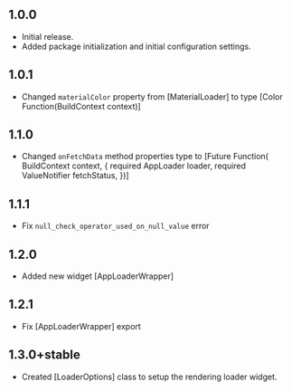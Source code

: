 ## 1.0.0

* Initial release.
* Added package initialization and initial configuration settings.

## 1.0.1

* Changed `materialColor` property from [MaterialLoader] to type [Color Function(BuildContext context)]

## 1.1.0

* Changed `onFetchData` method properties type to [Future<void> Function(
    BuildContext context, {
    required AppLoader loader,
    required ValueNotifier<MaterialLoaderStatus> fetchStatus,
  })]

## 1.1.1

* Fix `null_check_operator_used_on_null_value` error

## 1.2.0

* Added new widget [AppLoaderWrapper]

## 1.2.1

* Fix [AppLoaderWrapper] export

## 1.3.0+stable

* Created [LoaderOptions] class to setup the rendering loader widget.
